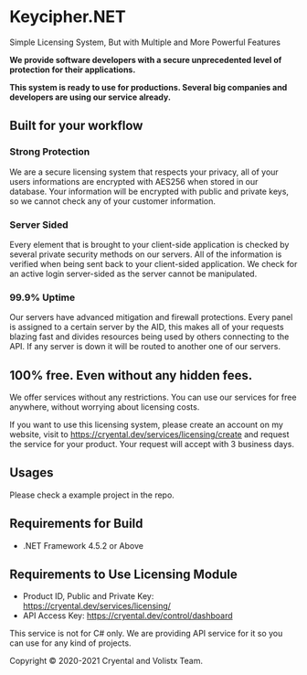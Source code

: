 # Keycipher.NET
Simple Licensing System, But with Multiple and More Powerful Features

**We provide software developers with a secure unprecedented level of protection for their applications.**

**This system is ready to use for productions. Several big companies and developers are using our service already.**


## Built for your workflow
### Strong Protection
We are a secure licensing system that respects your privacy, all of your users informations are encrypted with AES256 when stored in our database.
Your information will be encrypted with public and private keys, so we cannot check any of your customer information.

### Server Sided
Every element that is brought to your client-side application is checked by several private security methods on our servers. All of the information is verified when being sent back to your client-sided application. We check for an active login server-sided as the server cannot be manipulated.

### 99.9% Uptime
Our servers have advanced mitigation and firewall protections. Every panel is assigned to a certain server by the AID, this makes all of your requests blazing fast and divides resources being used by others connecting to the API. If any server is down it will be routed to another one of our servers.

## 100% free. Even without any hidden fees.
We offer services without any restrictions. You can use our services for free anywhere, without worrying about licensing costs.

If you want to use this licensing system, please create an account on my website, visit to https://cryental.dev/services/licensing/create and request the service for your product. Your request will accept with 3 business days.

## Usages
Please check a example project in the repo.

## Requirements for Build
- .NET Framework 4.5.2 or Above

## Requirements to Use Licensing Module
- Product ID, Public and Private Key: https://cryental.dev/services/licensing/
- API Access Key: https://cryental.dev/control/dashboard


This service is not for C# only. We are providing API service for it so you can use for any kind of projects.

Copyright © 2020-2021 Cryental and Volistx Team.
